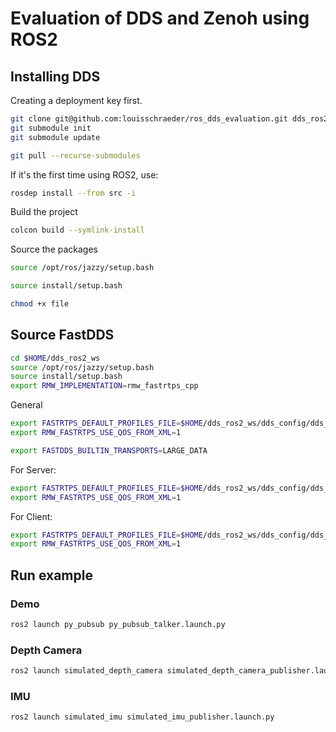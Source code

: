 # Evaluation of DDS and Zenoh using ROS2

## Installing DDS

Creating a deployment key first.

```bash
git clone git@github.com:louisschraeder/ros_dds_evaluation.git dds_ros2_ws
git submodule init
git submodule update
```

```bash
git pull --recurse-submodules
```

If it's the first time using ROS2, use:

```bash
rosdep install --from src -i
```

Build the project

```bash
colcon build --symlink-install
```

Source the packages

```bash
source /opt/ros/jazzy/setup.bash
```

```bash
source install/setup.bash
```

```bash
chmod +x file
```

## Source FastDDS

```bash
cd $HOME/dds_ros2_ws
source /opt/ros/jazzy/setup.bash
source install/setup.bash
export RMW_IMPLEMENTATION=rmw_fastrtps_cpp
```
General 
```bash
export FASTRTPS_DEFAULT_PROFILES_FILE=$HOME/dds_ros2_ws/dds_config/dds_evalation_tcp_config.xml
export RMW_FASTRTPS_USE_QOS_FROM_XML=1
```
```bash
export FASTDDS_BUILTIN_TRANSPORTS=LARGE_DATA
```

For Server:
```bash
export FASTRTPS_DEFAULT_PROFILES_FILE=$HOME/dds_ros2_ws/dds_config/dds_evalation_server_conig.xml
export RMW_FASTRTPS_USE_QOS_FROM_XML=1
```

For Client:
```bash
export FASTRTPS_DEFAULT_PROFILES_FILE=$HOME/dds_ros2_ws/dds_config/dds_evalation_client_conig.xml
export RMW_FASTRTPS_USE_QOS_FROM_XML=1
```

## Run example

### Demo

```bash
ros2 launch py_pubsub py_pubsub_talker.launch.py
```

### Depth Camera

```bash
ros2 launch simulated_depth_camera simulated_depth_camera_publisher.launch.py 
```

### IMU

```bash
ros2 launch simulated_imu simulated_imu_publisher.launch.py 
```

```bash

```